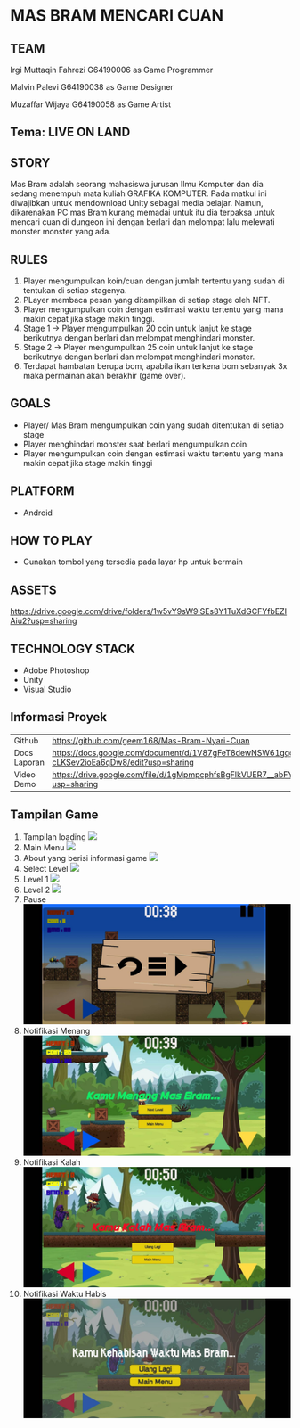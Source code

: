 # MAS BRAM MENCARI CUAN
## TEAM
<p> Irgi Muttaqin Fahrezi     G64190006 as Game Programmer </p> 
<p> Malvin Palevi             G64190038 as Game Designer </p>
<p> Muzaffar Wijaya         G64190058 as Game Artist</p>


## Tema: LIVE ON LAND



## STORY
Mas Bram adalah seorang mahasiswa jurusan Ilmu Komputer dan dia sedang menempuh mata kuliah GRAFIKA KOMPUTER. Pada matkul ini diwajibkan untuk mendownload Unity sebagai media belajar. Namun, dikarenakan PC mas Bram kurang memadai untuk itu dia terpaksa untuk mencari cuan di dungeon ini dengan berlari dan melompat lalu melewati monster monster yang ada.

## RULES
<ol>
  <li> Player mengumpulkan koin/cuan dengan jumlah tertentu yang sudah di tentukan di setiap stagenya. </li>
  <li> PLayer membaca pesan yang ditampilkan di setiap stage oleh NFT. </li>
<li> Player mengumpulkan coin dengan estimasi waktu tertentu yang mana makin cepat jika stage makin tinggi. </li>
<li> Stage 1 -> Player mengumpulkan 20 coin untuk lanjut ke stage berikutnya dengan berlari dan melompat menghindari monster. </li>
<li> Stage 2 -> Player mengumpulkan 25 coin untuk lanjut ke stage berikutnya dengan berlari dan melompat menghindari monster. </li>
<li> Terdapat hambatan berupa bom, apabila ikan terkena bom sebanyak 3x maka permainan akan berakhir (game over). </li>

</ol>
  
## GOALS
<ul>
<li>  Player/ Mas Bram mengumpulkan coin yang sudah ditentukan di setiap stage </li>
<li>  Player menghindari monster saat berlari mengumpulkan coin </li>
<li>  Player mengumpulkan coin dengan estimasi waktu tertentu yang mana makin cepat jika stage makin tinggi </li>
</ul>

## PLATFORM
<ul>
  <li> Android </li>
</ul>

## HOW TO PLAY
<ul>
  <li> Gunakan tombol yang tersedia pada layar hp untuk bermain </li>
</ul>
 
## ASSETS
<a href ="https://drive.google.com/drive/folders/1w5vY9sW9iSEs8Y1TuXdGCFYfbEZIAiu2?usp=sharing"> https://drive.google.com/drive/folders/1w5vY9sW9iSEs8Y1TuXdGCFYfbEZIAiu2?usp=sharing </a></td>

## TECHNOLOGY STACK
<ul>
  <li> Adobe Photoshop </li>
  <li> Unity </li>
  <li> Visual Studio </li>
 </ul>
 
## Informasi Proyek
<table>
  <tr>
    <td> Github </td>
    <td>  <a href ="https://github.com/geem168/Mas-Bram-Nyari-Cuan">  https://github.com/geem168/Mas-Bram-Nyari-Cuan </a></td>
  </tr>
  <tr>
    <td> Docs Laporan </td>
    <td> <a href ="https://docs.google.com/document/d/1V87gFeT8dewNSW61gqdqQWR3Mj-cLKSev2ioEa6qDw8/edit?usp=sharing" > https://docs.google.com/document/d/1V87gFeT8dewNSW61gqdqQWR3Mj-cLKSev2ioEa6qDw8/edit?usp=sharing </a> </td>
  </tr>
  <tr>
    <td> Video Demo </td>
    <td>  <a href ="https://drive.google.com/file/d/1gMpmpcphfsBgFlkVUER7__abFYnvMEJC/view?usp=sharing">  https://drive.google.com/file/d/1gMpmpcphfsBgFlkVUER7__abFYnvMEJC/view?usp=sharing </a></td>
  </tr>
  </table>
    
 ## Tampilan Game
 1. Tampilan loading
![](Tampilan/loading%20s.jpeg)
2. Main Menu
![](Tampilan/main%20menu.jpeg)
3. About yang berisi informasi game
![](Tampilan/about.jpeg)
4. Select Level
![](Tampilan/select%20level.jpeg)
5. Level 1
![](Tampilan/stage%201.jpeg)
6. Level 2
![](Tampilan/stage%202.jpeg)
7. Pause
![](Tampilan/Pause.jpg)
8. Notifikasi Menang
![](Tampilan/menang.jpg)
9. Notifikasi Kalah
![](Tampilan/kalah.jpg)
10. Notifikasi Waktu Habis
![](Tampilan/habis%20waktu.jpg)




